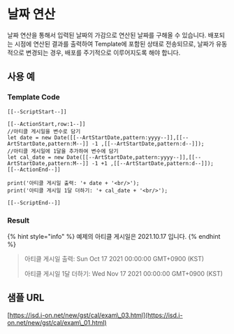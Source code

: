 # 날짜 연산

날짜 연산을 통해서 입력된 날짜의 가감으로 연산된 날짜를 구해올 수 있습니다. 배포되는 시점에 연산된 결과를 출력하여 Template에 포함된 상태로 전송되므로, 날짜가 유동적으로 변경되는 경우, 배포를 주기적으로 이루어지도록 해야 합니다.

## 사용 예&#x20;

### Template Code

```
[[--ScriptStart--]]

[[--ActionStart,row:1--]]
//아티클 게시일을 변수로 담기
let date = new Date([[--ArtStartDate,pattern:yyyy--]],[[--ArtStartDate,pattern:M--]] -1 ,[[--ArtStartDate,pattern:d--]]);
//아티클 게시일에 1달을 추가하여 변수에 담기 
let cal_date = new Date([[--ArtStartDate,pattern:yyyy--]],[[--ArtStartDate,pattern:M--]] -1 +1 ,[[--ArtStartDate,pattern:d--]]);
[[--ActionEnd--]]

print('아티클 게시일 출력: '+ date + '<br/>');
print('아티클 게시일 1달 더하기: '+ cal_date + '<br/>');

[[--ScriptEnd--]]
```

### Result

{% hint style="info" %}
예제의 아티클 게시일은 2021.10.17 입니다.&#x20;
{% endhint %}

> 아티클 게시일 출력: Sun Oct 17 2021 00:00:00 GMT+0900 (KST)&#x20;
>
> 아티클 게시일 1달 더하기: Wed Nov 17 2021 00:00:00 GMT+0900 (KST)

## 샘플 URL

[https://isd.i-on.net/new/gst/cal/exam\_03.html](https://isd.i-on.net/new/gst/cal/exam\_01.html)
